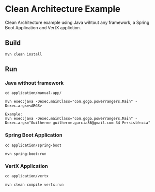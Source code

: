 # Clean Architecture Example

Clean Architecture example using Java wihtout any framework, a Spring Boot Application and VertX appliction.

## Build

```
mvn clean install
```

## Run

### Java without framework
```
cd application/manual-app/

mvn exec:java -Dexec.mainClass="com.gogo.powerrangers.Main" -Dexec.args=<ARGS>

Example:
mvn exec:java -Dexec.mainClass="com.gogo.powerrangers.Main" -Dexec.args="Guilherme guilherme.garcia86@gmail.com 34 Persistência"
```

### Spring Boot Application
```
cd application/spring-boot

mvn spring-boot:run
```

### VertX Application
```
cd application/vertx

mvn clean compile vertx:run
```